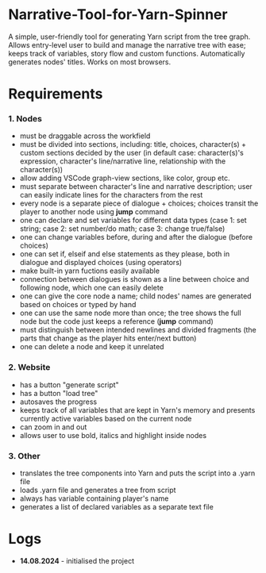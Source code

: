 # Narrative-Tool-for-Yarn-Spinner
A simple, user-friendly tool for generating Yarn script from the tree graph. Allows entry-level user to build and manage the narrative tree with ease; keeps track of variables, story flow and custom functions. Automatically generates nodes' titles. Works on most browsers.

# Requirements 

### 1. Nodes
- must be draggable across the workfield
- must be divided into sections, including: title, choices, character(s) + custom sections decided by the user (in default case: character(s)'s expression, character's line/narrative line, relationship with the character(s))
- allow adding VSCode graph-view sections, like color, group etc.
- must separate between character's line and narrative description; user can easily indicate lines for the characters from the rest
- every node is a separate piece of dialogue + choices; choices transit the player to another node using **jump** command
- one can declare and set variables for different data types (case 1: set string; case 2: set number/do math; case 3: change true/false)
- one can change variables before, during and after the dialogue (before choices)
- one can set if, elseif and else statements as they please, both in dialogue and displayed choices (using operators)
- make built-in yarn fuctions easily available
- connection between dialogues is shown as a line between choice and following node, which one can easily delete
- one can give the core node a name; child nodes' names are generated based on choices or typed by hand
- one can use the same node more than once; the tree shows the full node but the code just keeps a reference (**jump** command)
- must distinguish between intended newlines and divided fragments (the parts that change as the player hits enter/next button)
- one can delete a node and keep it unrelated

### 2. Website
- has a button "generate script"
- has a button "load tree"
- autosaves the progress
- keeps track of all variables that are kept in Yarn's memory and presents currently active variables based on the current node
- can zoom in and out
- allows user to use bold, italics and highlight inside nodes

### 3. Other
- translates the tree components into Yarn and puts the script into a .yarn file
- loads .yarn file and generates a tree from script
- always has variable containing player's name
- generates a list of declared variables as a separate text file

# Logs

- **14.08.2024** - initialised the project
